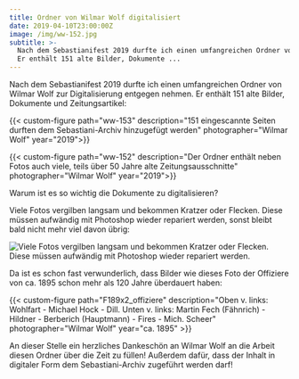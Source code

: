 ```yaml
---
title: Ordner von Wilmar Wolf digitalisiert
date: 2019-04-10T23:00:00Z
image: /img/ww-152.jpg
subtitle: >-
  Nach dem Sebastianifest 2019 durfte ich einen umfangreichen Ordner von Wilmar Wolf zur Digitalisierung entgegen nehmen.
  Er enthält 151 alte Bilder, Dokumente ...
---
```


Nach dem Sebastianifest 2019 durfte ich einen umfangreichen Ordner von Wilmar Wolf zur Digitalisierung entgegen nehmen.
Er enthält 151 alte Bilder, Dokumente und Zeitungsartikel:

{{< custom-figure path="ww-153" description="151 eingescannte Seiten durften dem Sebastiani-Archiv hinzugefügt werden" photographer="Wilmar Wolf" year="2019">}}

{{< custom-figure path="ww-152" description="Der Ordner enthält neben Fotos auch viele, teils über 50 Jahre alte Zeitungsausschnitte" photographer="Wilmar Wolf" year="2019">}}

Warum ist es so wichtig die Dokumente zu digitalisieren?

Viele Fotos vergilben langsam und bekommen Kratzer oder Flecken. Diese müssen aufwändig mit Photoshop wieder repariert werden, sonst bleibt bald nicht mehr viel davon übrig:

![Viele Fotos vergilben langsam und bekommen Kratzer oder Flecken. Diese müssen aufwändig mit Photoshop wieder repariert werden.](/img/F-35_transformation.gif)

Da ist es schon fast verwunderlich, dass Bilder wie dieses Foto der Offiziere von ca. 1895 schon mehr als 120 Jahre überdauert haben:

{{< custom-figure path="F189x2_offiziere" description="Oben v. links: Wohlfart - Michael Hock - Dill. Unten v. links: Martin Fech (Fähnrich) - Hildner - Berberich (Hauptmann) - Fires - Mich. Scheer" photographer="Wilmar Wolf" year="ca. 1895" >}}

An dieser Stelle ein herzliches Dankeschön an Wilmar Wolf an die Arbeit diesen Ordner über die Zeit zu füllen!
Außerdem dafür, dass der Inhalt in digitaler Form dem Sebastiani-Archiv zugeführt werden darf!

